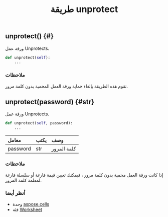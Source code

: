 ﻿---
title: طريقة unprotect
second_title: Aspose.Cells for Python via .NET API المراجع
description:
type: docs
weight: 300
url: /ar/python-net/aspose.cells/worksheet/unprotect/
is_root: false
---
##  unprotect() {#}
ورقة عمل Unprotects.



```python
def unprotect(self):
    ...
```


###  ملاحظات

تقوم هذه الطريقة بإلغاء حماية ورقة العمل المحمية بدون كلمة مرور.

##  unprotect(password) {#str}

ورقة عمل Unprotects.



```python
def unprotect(self, password):
    ...
```


| معامل| يكتب| وصف|
| :- | :- | :- |
| password | str | كلمة المرور|
###  ملاحظات

إذا كانت ورقة العمل محمية بدون كلمة مرور ، فيمكنك تعيين قيمة فارغة أو سلسلة فارغة لمعلمة كلمة المرور.


###  أنظر أيضا

* وحدة [aspose.cells](../../)
* فئة [Worksheet](/cells/ar/python-net/aspose.cells/worksheet)
